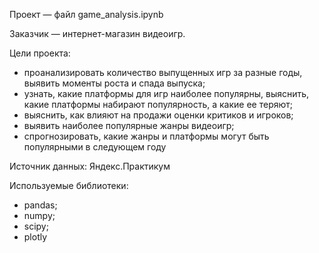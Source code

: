 Проект — файл game_analysis.ipynb

Заказчик — интернет-магазин видеоигр.

Цели проекта:

- проанализировать количество выпущенных игр за разные годы, выявить моменты роста и спада выпуска;
- узнать, какие платформы для игр наиболее популярны, выяснить, какие платформы набирают популярность, а какие ее теряют;
- выяснить, как влияют на продажи оценки критиков и игроков;
- выявить наиболее популярные жанры видеоигр;
- спрогнозировать, какие жанры и платформы могут быть популярными в следующем году

Источник данных: Яндекс.Практикум

Используемые библиотеки:
- pandas;
- numpy;
- scipy;
- plotly
